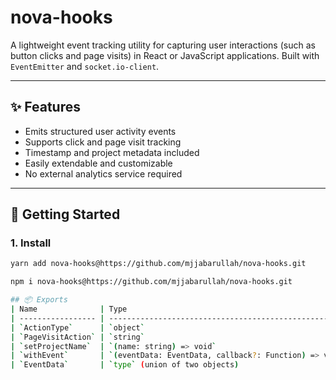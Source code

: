 # nova-hooks

A lightweight event tracking utility for capturing user interactions (such as button clicks and page visits) in React or JavaScript applications. Built with `EventEmitter` and `socket.io-client`.

---

## ✨ Features

- Emits structured user activity events
- Supports click and page visit tracking
- Timestamp and project metadata included
- Easily extendable and customizable
- No external analytics service required

---

## 🚀 Getting Started

### 1. Install

```bash
yarn add nova-hooks@https://github.com/mjjabarullah/nova-hooks.git
```

```bash
npm i nova-hooks@https://github.com/mjjabarullah/nova-hooks.git

## 📦 Exports
| Name              | Type                                                  | Description                                                          |
| ----------------- | ----------------------------------------------------- | -------------------------------------------------------------------- |
| `ActionType`      | `object`                                              | Predefined enum-like values: `"Button"`, `"Menu"`, `"Login"`         |
| `PageVisitAction` | `string`                                              | Constant string `"Page Visit"` used for tracking page visits         |
| `setProjectName`  | `(name: string) => void`                              | Sets the global project name used in emitted events                  |
| `withEvent`       | `(eventData: EventData, callback?: Function) => void` | Emits a structured event optionally after running a callback         |
| `EventData`       | `type` (union of two objects)                         | Type definition for tracking click events or page visits (see below) |

